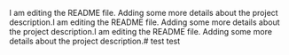 I am editing the README file. Adding some more details about the project description.I am editing the README file. Adding some more details about the project description.I am editing the README file. Adding some more details about the project description.# test
test 

